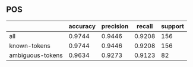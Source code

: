 
## POS

|                  | accuracy | precision | recall | support |
|------------------|----------|-----------|--------|---------|
| all              | 0.9744   | 0.9446    | 0.9208 | 156     |
| known-tokens     | 0.9744   | 0.9446    | 0.9208 | 156     |
| ambiguous-tokens | 0.9634   | 0.9273    | 0.9123 | 82      |


